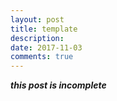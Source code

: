 ```yaml
---
layout: post
title: template
description: 
date: 2017-11-03
comments: true
---
```



***this post is incomplete***
